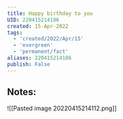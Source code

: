 ```yaml
---
title: Happy birthday to you
UID: 220415214106
created: 15-Apr-2022
tags:
  - 'created/2022/Apr/15'
  - 'evergreen'
  - 'permanent/fact'
aliases: 220415214106
publish: False
---
```

## Notes:
![[Pasted image 20220415214112.png]]